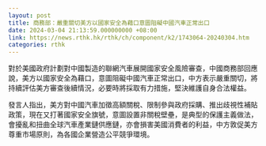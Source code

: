 ```yaml
---
layout: post
title: 商務部：嚴重關切美方以國家安全為藉口意圖阻礙中國汽車正常出口
date: 2024-03-04 21:13:59.000000000 +08:00
link: https://news.rthk.hk/rthk/ch/component/k2/1743064-20240304.htm
categories: rthk
---
```


對於美國政府計劃對中國製造的聯網汽車展開國家安全風險審查，中國商務部回應說，美方以國家安全為藉口，意圖阻礙中國汽車正常出口，中方表示嚴重關切，將持續評估美方審查後續情況，必要時將採取有力措施，堅決維護自身合法權益。 
 
發言人指出，美方對中國汽車加徵高額關稅、限制參與政府採購、推出歧視性補貼政策，現在又打著國家安全旗號，意圖設置非關稅壁壘，是典型的保護主義做法，會擾亂和扭曲全球汽車產業鏈供應鏈，亦會損害美國消費者的利益，中方敦促美方尊重市場原則，為各國企業營造公平競爭環境。
